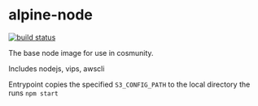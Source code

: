 # alpine-node

[![build status](https://gitlab.cosmunity.com/images/alpine-node/badges/master/build.svg)](https://gitlab.cosmunity.com/images/alpine-node/commits/master)

The base node image for use in cosmunity.

Includes nodejs, vips, awscli

Entrypoint copies the specified `S3_CONFIG_PATH` to the local directory the runs `npm start`

